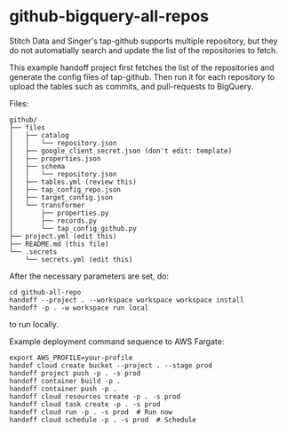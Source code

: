# github-bigquery-all-repos

Stitch Data and Singer's tap-github supports multiple repository, but they
do not automatially search and update the list of the repositories to fetch.

This example handoff project first fetches the list of the repositories and
generate the config files of tap-github. Then run it for each repository to
upload the tables such as commits, and pull-requests to BigQuery.

Files:
```
github/
├── files
│   ├── catalog
│   │   └── repository.json
│   ├── google_client_secret.json (don't edit: template)
│   ├── properties.json
│   ├── schema
│   │   └── repository.json
│   ├── tables.yml (review this)
│   ├── tap_config_repo.json
│   ├── target_config.json
│   └── transformer
│       ├── properties.py
│       ├── records.py
│       └── tap_config_github.py
├── project.yml (edit this)
├── README.md (this file)
└── .secrets
    └── secrets.yml (edit this)
```

After the necessary parameters are set, do:

```
cd github-all-repo
handoff --project . --workspace workspace workspace install
handoff -p . -w workspace run local
```

to run locally.

Example deployment command sequence to AWS Fargate:

```
export AWS_PROFILE=your-profile
handof cloud create bucket --project . --stage prod
handoff project push -p . -s prod
handoff container build -p .
handoff container push -p .
handoff cloud resources create -p . -s prod
handoff cloud task create -p . -s prod
handoff cloud run -p . -s prod  # Run now
handoff cloud schedule -p . -s prod  # Schedule
```


